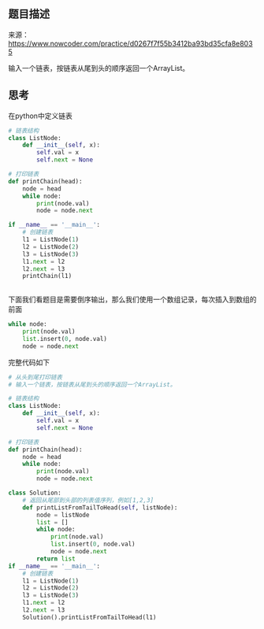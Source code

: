 ## 题目描述

来源：https://www.nowcoder.com/practice/d0267f7f55b3412ba93bd35cfa8e8035

输入一个链表，按链表从尾到头的顺序返回一个ArrayList。

## 思考

在python中定义链表

```python
# 链表结构
class ListNode:
    def __init__(self, x):
        self.val = x
        self.next = None

# 打印链表
def printChain(head):
    node = head
    while node:
        print(node.val)
        node = node.next

if __name__ == '__main__':
    # 创建链表
    l1 = ListNode(1)
    l2 = ListNode(2)
    l3 = ListNode(3)
    l1.next = l2
    l2.next = l3
    printChain(l1)
        
```

下面我们看题目是需要倒序输出，那么我们使用一个数组记录，每次插入到数组的前面

```python
while node:
    print(node.val)
    list.insert(0, node.val)
    node = node.next
```

完整代码如下

```python
# 从头到尾打印链表
# 输入一个链表，按链表从尾到头的顺序返回一个ArrayList。

# 链表结构
class ListNode:
    def __init__(self, x):
        self.val = x
        self.next = None

# 打印链表
def printChain(head):
    node = head
    while node:
        print(node.val)
        node = node.next

class Solution:
    # 返回从尾部到头部的列表值序列，例如[1,2,3]
    def printListFromTailToHead(self, listNode):
        node = listNode
        list = []
        while node:
            print(node.val)
            list.insert(0, node.val)
            node = node.next
        return list
if __name__ == '__main__':
    # 创建链表
    l1 = ListNode(1)
    l2 = ListNode(2)
    l3 = ListNode(3)
    l1.next = l2
    l2.next = l3
    Solution().printListFromTailToHead(l1)
```

